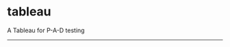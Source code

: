 tableau
=======

A Tableau for P-A-D testing
 
 
 
---------------------------------------------------------------------------------------------------------------------------
